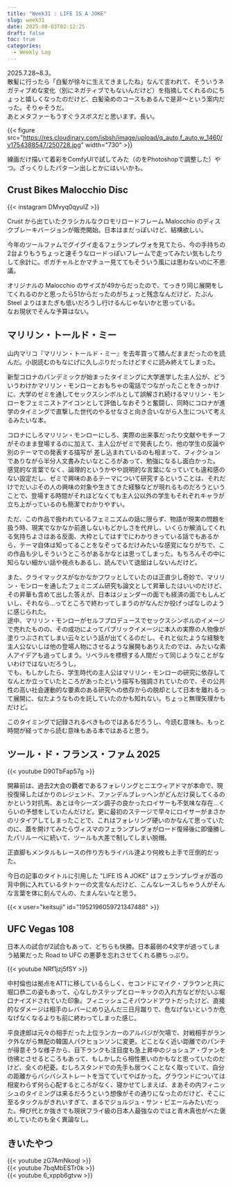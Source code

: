 ```yaml
---
title: "Week31 : LIFE IS A JOKE"
slug: week31
date: 2025-08-03T02:12:25
draft: false
toc: true
categories:
  - Weekly Log
---
```

2025.7.28~8.3。  
散髪に行ったら「白髪が徐々に生えてきましたね」なんて言われて、そういうネガティブめな変化（別にネガティブでもないんだけど）を指摘してくれるのにちょっと嬉しくなったのだけど、白髪染めのコースもあるんで是非〜という案内だった。そりゃそうだ。  
あとメタファーもうすぐラスボスだと思います。長い。

{{< figure src="https://res.cloudinary.com/isbsh/image/upload/q_auto,f_auto,w_1460/v1754388547/250728.jpg" width="730" >}}

線画だけ描いて着彩をComfyUIで試してみた（のをPhotoshopで調整した）やつ。ざっくりしたパターン出しとかにはいいかも。

<!--more-->

## Crust Bikes Malocchio Disc

{{< instagram DMvyq0qyuIZ >}}

Crust から出ていたクラシカルなクロモリロードフレーム Malocchio のディスクブレーキバージョンが販売開始。日本はまだっぽいけど、結構欲しい。  

今年のツールファムでグイグイ走るフェランプレヴォを見てたら、今の手持ちの2台よりもうちょっと速そうなロードっぽいフレームで走ってみたい気もしたりして余計に。ポガチャルとかマチュー見ててもそういう風には思わないのに不思議。

オリジナルの Malocchio のサイズが49からだったので、てっきり同じ展開をしてくれるのかと思ったら51からだったのがちょっと残念なんだけど、たぶん Steel よりはまたぎも低いだろうし行けるんじゃないかと思っている。  
なお現状でそんな予算はない。

## マリリン・トールド・ミー

山内マリコ『マリリン・トールド・ミー』を去年買って積んだままだったのを読んだ。小説読むのもなにげに久しぶりだったけどすぐに読み終えてしまった。

新型コロナのパンデミックが始まったタイミングに大学進学した主人公が、どういうわけかマリリン・モンローとおもちゃの電話でつながったことをきっかけに、大学のゼミを通してセックスシンボルとして誤解され続けるマリリン・モンローをフェミニストアイコンとして評価しなおそうと奮闘し、同時にコロナが進学のタイミングで直撃した世代のやるせなさと向き合いながら人生について考えるみたいな本。

コロナにしろマリリン・モンローにしろ、実際の出来事だったり文献やモチーフがそのまま登場するのに加えて、主人公がゼミで発表したり、他の学生の反論や別のテーマでの発表する描写が
差し込まれているのも相まって、フィクションでありながら半分人文書みたいなところがあって、勉強になるし面白かった。
感覚的な言葉でなく、論理的というかやや説明的な言葉になっていても違和感のない設定だし、ゼミで興味のあるテーマについて研究するということは、それだけでだいぶその人の興味の対象や生きてきた経験などが現れるものだろうということで、登場する時間がそれほどなくても主人公以外の学生もそれぞれキャラが立ち上がっているのも簡潔でわかりやすい。

ただ、この作品で扱われているフェミニズムの話に限らず、物語が現実の問題を扱う時、現実でなかなか前進しないもどかしさを代弁し、いくらか解消してくれる気持ちよさはある反面、大枠としてはすでにわかりきっている話でもあるから、テーマ自体は知ってることをなぞってるだけみたいな感覚になりがちで、この作品も少しそういうところがあるかなとは思ってしまった。もちろんその中に知らない細かい話や視点もあるし、読んでいて退屈はしないんだけど。

また、クライマックスがなかなかフワッとしていたのは正直少し奇妙で、マリリン・モンローを通したフェミニズム研究も論文として昇華したはいいのだけど、その昇華も含めて出した答えが、日本はジェンダーの面でも経済の面でもしんどいし、それなら…ってところで終わってしまうのがなんだか投げっぱなしのように感じられた。  
途中、マリリン・モンローがセルフプロデュースでセックスシンボルのイメージで売れたものの、その成功によってパブリックイメージに本人の実際の人物像が塗りつぶされてしまい云々という話が出てくるのだし、それと似たような経験を主人公ないしは他の登場人物にさせるような展開もありえたのでは、みたいな素人アイデアも過ってしまう。リベラルを標榜する人間だって同じようなことがないわけではないだろうし。  
でも、もしかしたら、学生時代の主人公はマリリン・モンローの研究に依存してなんとか立っていたところがあったという描写も強調されていたので、その公共性の高い社会運動的な要素のある研究への依存からの脱却として日本を離れるって展開に、似たようなものを託していたのかも知れない。ちょっと無理矢理かもだけど。

このタイミングで記録されるべきものではあるだろうし、今読む意味も、もっと時間が経ってから読む意味もある本ではあると思う。

## ツール・ド・フランス・ファム 2025

{{< youtube D90TbFap57g >}}

開幕前は、過去2大会の覇者であるフォレリングとニエウィアドマが本命で、現役復帰したばかりのレジェンド、ファンデルブレッヘンがどんだけ戻してくるのかという対抗馬、あとは今シーズン調子の良かったロイサーも不気味な存在…くらいの予想をしていたんだけど。更に最初のステージで早々にロイサーがまさかのリタイアしてしまったことで、これはフォレリング硬いのかなんて思っていたのに、蓋を開けてみたらヴィスマのフェランプレヴォがロード復帰後に即優勝したパリルーベに続いて、ツールも大差で制してしまい脱帽。

正直脚もメンタルもレースの作り方もライバル達より何枚も上手で圧倒的だった。

今日の記事のタイトルに引用した "LIFE IS A JOKE" はフェランプレヴォが首の背中側に入れているタトゥーの文言なんだけど、こんなレースしちゃう人がそんな言葉を体に刻んでんの、たまんないなと思う。

{{< x user="keitsuji" id="1952196059721347488" >}}

## UFC Vegas 108

日本人の試合が2試合もあって、どちらも快勝。日本最弱の4文字が過ってしまう結果だった Road to UFC の悪夢を忘れさせてくれる勝ちっぷり。

{{< youtube NRf1jzj5fSY >}}

中村倫也は拠点をATTに移しているらしく、セコンドにマイク・ブラウンと共に堀口恭二の姿もあって、心なしかステップとローキックの入れ方などがだいぶ堀口ナイズドされていた印象。フィニッシュこそパウンドアウトだったけど、直接的なダメージは相手のレバーにめり込んだ三日月蹴りで、危なげないというか危なげなくなるよりも前に終わってしまった感じ。

平良達郎は元々の相手だった上位ランカーのアルバジが欠場で、対戦相手がランク外ながら無配の韓国人パクヒョンソンに変更。どことなく近い距離でのパンチが得意そうな様子から、目下ランクも注目度も急上昇中のジョシュア・ヴァンを彷彿とさせるところもあって、もしかしたら相性悪いのかもなと思っていたのだけど、全くの杞憂。むしろスタンドでの先手も居つくことなく取っていて、自分の距離からバシバシストレートを当てていてやばかった。グラウンドについては相変わらず何ら心配するところがなく、寝かせてしまえば、まあその内フィニッシュのタイミングは来るだろうという想像がその通りになったのだけど、そこに至るタックルがきれいすぎて、まるでジョルジュ・サン・ピエールみたいだった。伸び代とか抜きでも現状フライ級の日本人最強なのではと青木真也がべた褒めしていたのも全く異論なし。

## きいたやつ

{{< youtube zG7AmNkoqI >}}  
{{< youtube 7bqMbESTr0k >}}  
{{< youtube 6_xppb6gtvw >}}  